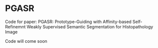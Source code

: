 # PGASR
Code for paper: PGASR: Prototype-Guiding with Affinity-based Self-Refinemnt Weakly Supervised Semantic Segmentation for Histopathology Image

Code will come soon
